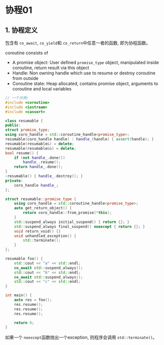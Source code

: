 # 协程01

## 1. 协程定义

包含有 `co_await`, `co_yield`和 `co_return`中任意一者的函数, 即为协程函数。

coroutine consists of

+ A promise object: User defined `promise_type` object, manipulated inside coroutine, return result via this object
+ Handle: Non owning handle which use to resume or destroy coroutine from outside
+ Coroutine state: Heap allocated, contains promise object, arguments to coroutine and local variables

```cpp
// 一个示例:
#include <coroutine>
#include <iostream>
#include <cassert>

class resumable {
public:
struct promise_type;
using coro_handle = std::coroutine_handle<promise_type>;
resumable(coro_handle handle) : handle_(handle) { assert(handle); }
resumable(resumable&) = delete;
resumable(resumable&&) = delete;
bool resume() {
    if (not handle_.done())
        handle_.resume();
    return handle_.done();
}
~resumable() { handle_.destroy(); }
private:
    coro_handle handle_;
};

struct resumable::promise_type {
    using coro_handle = std::coroutine_handle<promise_type>;
    auto get_return_object() {
        return coro_handle::from_promise(*this);
    }
    std::suspend_always initial_suspend() { return {}; }
    std::suspend_always final_suspend() noexcept { return {}; }
    void return_void() {}
    void unhandled_exception() {
        std::terminate();
    }
};

resumable foo() {
    std::cout << "a" << std::endl;
    co_await std::suspend_always();
    std::cout << "b" << std::endl;
    co_await std::suspend_always();
    std::cout << "c" << std::endl;
}

int main() {
    auto res = foo();
    res.resume();
    res.resume();
    res.resume();

    return 0;
} 
```

如果一个 `noexcept`函数抛出一个exception, 则程序会调用 `std::terminate()`。
